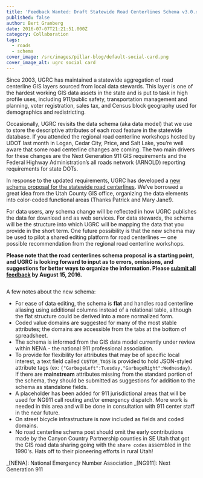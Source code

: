 ```yaml
---
title: 'Feedback Wanted: Draft Statewide Road Centerlines Schema v3.0.x'
published: false
author: Bert Granberg
date: 2016-07-07T21:21:51.000Z
category: Collaboration
tags:
  - roads
  - schema
cover_image: /src/images/pillar-blog/default-social-card.png
cover_image_alt: ugrc social card
---
```


Since 2003, UGRC has maintained a statewide aggregation of road centerline GIS layers sourced from local data stewards. This layer is one of the hardest working GIS data assets in the state and is put to task in high profile uses, including 911/public safety, transportation management and planning, voter registration, sales tax, and Census block geography used for demographics and redistricting.

Occasionally, UGRC revisits the data schema (aka data model) that we use to store the descriptive attributes of each road feature in the statewide database. If you attended the regional road centerline workshops hosted by UDOT last month in Logan, Cedar City, Price, and Salt Lake, you’re well aware that some road centerline changes are coming. The two main drivers for these changes are the Next Generation 911 GIS requirements and the Federal Highway Administration’s all roads network (ARNOLD) reporting requirements for state DOTs.

In response to the updated requirements, UGRC has developed a [new schema proposal for the statewide road centerlines](https://docs.google.com/spreadsheets/d/1jQ_JuRIEtzxj60F0FAGmdu5JrFpfYBbSt3YzzCjxpfI/edit#gid=811360546). We’ve borrowed a great idea from the Utah County GIS office, organizing the data elements into color-coded functional areas (Thanks Patrick and Mary Jane!).

For data users, any schema change will be reflected in how UGRC publishes the data for download and as web services.
For data stewards, the schema will be the structure into which UGRC will be mapping the data that you provide in the short term.
One future possibility is that the new schema may be used to pilot a shared editing platform for road centerlines — one possible recommendation from the regional road centerline workshops.

**Please note that the road centerlines schema proposal is a starting point, and UGRC is looking forward to input as to errors, omissions, and suggestions for better ways to organize the information. Please [submit all feedback](https://goo.gl/forms/fdzA8sV4nuarXGDV2) by August 15, 2016.**

<a href="https://docs.google.com/spreadsheets/d/1jQ_JuRIEtzxj60F0FAGmdu5JrFpfYBbSt3YzzCjxpfI/edit#gid=811360546 "><img src="/images/404.png" alt="" title="Centerlines Datasets Schema V3.0.3" class="inline-text-right" loading="lazy" /></a>

A few notes about the new schema:

- For ease of data editing, the schema is **flat** and handles road centerline aliasing using additional columns instead of a relational table, although the flat structure could be derived into a more normalized form.
- Coded value domains are suggested for many of the most stable attributes; the domains are accessible from the tabs at the bottom of spreadsheet.
- The schema is informed from the GIS data model currently under review within NENA - the national 911 professional association.
- To provide for flexibility for attributes that may be of specific local interest, a text field called `CUSTOM_TAGS` is provided to hold JSON-styled attribute tags (ex: `{"GarbageLeft":Tuesday,"GarbageRight":Wednesday}`. If there are **mainstream** attributes missing from the standard portion of the schema, they should be submitted as suggestions for addition to the schema as standalone fields.
- A placeholder has been added for 911 jurisdictional areas that will be used for NG911 call routing and/or emergency dispatch. More work is needed in this area and will be done in consultation with 911 center staff in the near future.
- On street bicycle infrastructure is now included as fields and coded domains.
- No road centerline schema post should omit the early contributions made by the Canyon Country Partnership counties in SE Utah that got the GIS road data sharing going with the `share codes` assembled in the 1990's. Hats off to their pioneering efforts in rural Utah!

_[NENA]: National Emergency Number Association
_[NG911]: Next Generation 911
